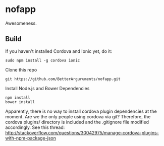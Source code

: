 # nofapp
Awesomeness.

## Build
If you haven't installed Cordova and Ionic yet, do it:
```
sudo npm install -g cordova ionic
```
Clone this repo
```
git https://github.com/BetterArguruments/nofapp.git
```
Install Node.js and Bower Dependencies
```
npm install
bower install
```
Apparently, there is no way to install cordova plugin dependencies at the moment. Are we the only people using cordova via git? Therefore, the cordova plugins/ directory is included and the .gitignore file modified accordingly.
See this thread: http://stackoverflow.com/questions/30042975/manage-cordova-plugins-with-npm-package-json
